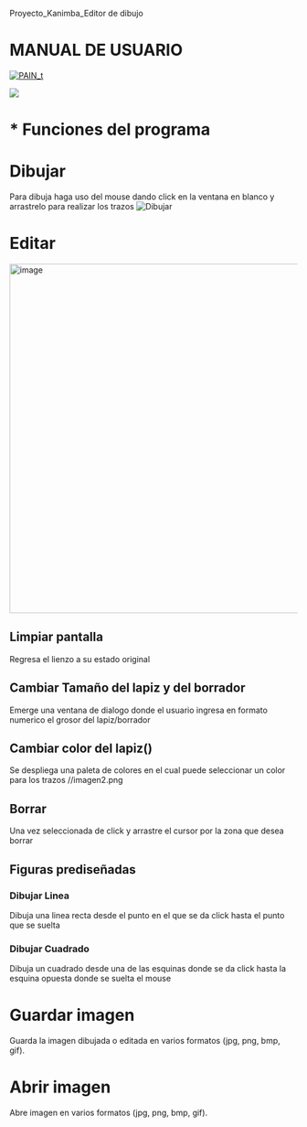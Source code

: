 Proyecto_Kanimba_Editor de dibujo

# MANUAL DE USUARIO

[![PAIN_t](https://encrypted-tbn0.gstatic.com/images?q=tbn:ANd9GcR5Y0tuXQ_gw6xzJioY_DcbY4aVTAuY7PLLhrBak1TGZg&s "PAIN_t")](https://encrypted-tbn0.gstatic.com/images?q=tbn:ANd9GcR5Y0tuXQ_gw6xzJioY_DcbY4aVTAuY7PLLhrBak1TGZg&s "PAIN_t")

![](https://img.shields.io/github/stars/pandao/editor.md.svg) 


# * Funciones del programa



# Dibujar
Para dibuja haga uso del mouse dando click en la ventana en blanco y arrastrelo para realizar los trazos
![Dibujar](https://github.com/kanimba13/pain-t-/assets/159093438/0d21e1dd-a6fa-4a12-9734-0bac95596dc1)

# Editar
<img width="611" alt="image" src="https://github.com/kanimba13/pain-t-/assets/159093438/81a48d75-a891-4a7c-967f-57cbbd2bb533">

## Limpiar pantalla
Regresa el lienzo a su estado original
## Cambiar Tamaño del lapiz y del borrador
Emerge una ventana de dialogo donde el usuario ingresa en formato numerico el grosor del lapiz/borrador
## Cambiar color del lapiz()
Se despliega una paleta de colores en el cual puede seleccionar un color para los trazos 
//imagen2.png
## Borrar
Una vez seleccionada de click y arrastre el cursor por la zona que desea borrar
## Figuras prediseñadas
### Dibujar Linea
Dibuja una linea recta desde el punto en el que se da click hasta el punto que se suelta
### Dibujar Cuadrado
Dibuja un cuadrado desde una de las esquinas donde se da click hasta la esquina opuesta donde se suelta el mouse
# Guardar imagen
Guarda la imagen dibujada o editada en varios formatos (jpg, png, bmp, gif).
# Abrir imagen
Abre imagen en varios formatos (jpg, png, bmp, gif).
